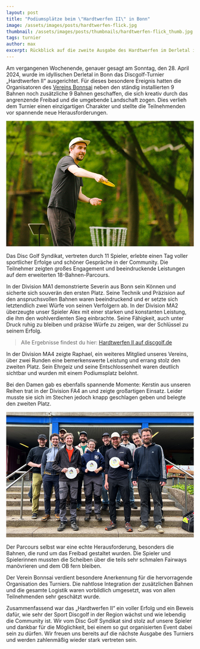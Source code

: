 ```yaml
---
layout: post
title: "Podiumsplätze beim \"Hardtwerfen II\" in Bonn"
image: /assets/images/posts/hardtwerfen-flick.jpg
thumbnail: /assets/images/posts/thumbnails/hardtwerfen-flick_thumb.jpg
tags: turnier
author: max
excerpt: Rückblick auf die zweite Ausgabe des Hardtwerfen im Derletal in Bonn, bei dem der Verein Bonnsai eine spektakuläre 18-Bahnen-Herausforderung präsentierte. Erfahre hier, wie unsere Spieler von Disc Golf Syndikat auf diesem anspruchsvollen Parcours glänzten und auf dem Treppchen landeten.
---
```


Am vergangenen Wochenende, genauer gesagt am Sonntag, den 28. April 2024, wurde im idyllischen Derletal in Bonn das Discgolf-Turnier „Hardtwerfen II“ ausgerichtet. Für dieses besondere Ereignis hatten die Organisatoren des [Vereins Bonnsai](https://bonnsai.org) neben den ständig installierten 9 Bahnen noch zusätzliche 9 Bahnen geschaffen, die sich kreativ durch das angrenzende Freibad und die umgebende Landschaft zogen. Dies verlieh dem Turnier einen einzigartigen Charakter und stellte die Teilnehmenden vor spannende neue Herausforderungen.

![](/assets/images/posts/hardtwerfen-severin.jpg)

Das Disc Golf Syndikat, vertreten durch 11 Spieler, erlebte einen Tag voller sportlicher Erfolge und schöner Gespräche in der Community. Die Teilnehmer zeigten großes Engagement und beeindruckende Leistungen auf dem erweiterten 18-Bahnen-Parcours.

In der Division MA1 demonstrierte Severin aus Bonn sein Können und sicherte sich souverän den ersten Platz. Seine Technik und Präzision auf den anspruchsvollen Bahnen waren beeindruckend und er setzte sich letztendlich zwei Würfe von seinen Verfolgern ab. In der Division MA2 überzeugte unser Spieler Alex mit einer starken und konstanten Leistung, die ihm den wohlverdienten Sieg einbrachte. Seine Fähigkeit, auch unter Druck ruhig zu bleiben und präzise Würfe zu zeigen, war der Schlüssel zu seinem Erfolg.

> Alle Ergebnisse findest du hier: [Hardtwerfen II auf discgolf.de](https://turniere.discgolf.de/index.php?p=events-livescoring&p=events&sp=live&id=2171)

In der Division MA4 zeigte Raphael, ein weiteres Mitglied unseres Vereins, über zwei Runden eine bemerkenswerte Leistung und errang stolz den zweiten Platz. Sein Ehrgeiz und seine Entschlossenheit waren deutlich sichtbar und wurden mit einem Podiumsplatz belohnt.

Bei den Damen gab es ebenfalls spannende Momente: Kerstin aus unseren Reihen trat in der Division FA4 an und zeigte großartigen Einsatz. Leider musste sie sich im Stechen jedoch knapp geschlagen geben und belegte den zweiten Platz.

![](/assets/images/posts/hardtwerfen-team.jpg)

Der Parcours selbst war eine echte Herausforderung, besonders die Bahnen, die rund um das Freibad gestaltet wurden. Die Spieler und Spielerinnen mussten die Scheiben über die teils sehr schmalen Fairways manövrieren und dem OB fern bleiben.

Der Verein Bonnsai verdient besondere Anerkennung für die hervorragende Organisation des Turniers. Die nahtlose Integration der zusätzlichen Bahnen und die gesamte Logistik waren vorbildlich umgesetzt, was von allen Teilnehmenden sehr geschätzt wurde.

Zusammenfassend war das „Hardtwerfen II“ ein voller Erfolg und ein Beweis dafür, wie sehr der Sport Discgolf in der Region wächst und wie lebendig die Community ist. Wir vom Disc Golf Syndikat sind stolz auf unsere Spieler und dankbar für die Möglichkeit, bei einem so gut organisierten Event dabei sein zu dürfen. Wir freuen uns bereits auf die nächste Ausgabe des Turniers und werden zahlenmäßig wieder stark vertreten sein.